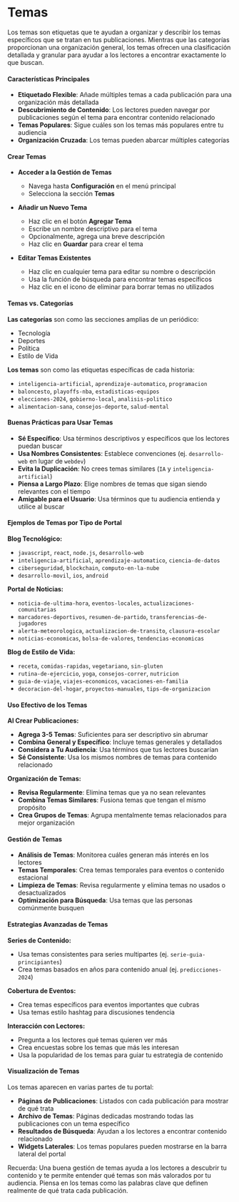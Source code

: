 # Temas

Los temas son etiquetas que te ayudan a organizar y describir los temas específicos que se tratan en tus publicaciones. Mientras que las categorías proporcionan una organización general, los temas ofrecen una clasificación detallada y granular para ayudar a los lectores a encontrar exactamente lo que buscan.

#### Características Principales

- **Etiquetado Flexible**: Añade múltiples temas a cada publicación para una organización más detallada
- **Descubrimiento de Contenido**: Los lectores pueden navegar por publicaciones según el tema para encontrar contenido relacionado
- **Temas Populares**: Sigue cuáles son los temas más populares entre tu audiencia
- **Organización Cruzada**: Los temas pueden abarcar múltiples categorías

#### Crear Temas

- **Acceder a la Gestión de Temas**

  - Navega hasta **Configuración** en el menú principal
  - Selecciona la sección **Temas**

- **Añadir un Nuevo Tema**

  - Haz clic en el botón **Agregar Tema**
  - Escribe un nombre descriptivo para el tema
  - Opcionalmente, agrega una breve descripción
  - Haz clic en **Guardar** para crear el tema

- **Editar Temas Existentes**
  - Haz clic en cualquier tema para editar su nombre o descripción
  - Usa la función de búsqueda para encontrar temas específicos
  - Haz clic en el icono de eliminar para borrar temas no utilizados

#### Temas vs. Categorías

**Las categorías** son como las secciones amplias de un periódico:

- Tecnología
- Deportes
- Política
- Estilo de Vida

**Los temas** son como las etiquetas específicas de cada historia:

- `inteligencia-artificial`, `aprendizaje-automatico`, `programacion`
- `baloncesto`, `playoffs-nba`, `estadisticas-equipos`
- `elecciones-2024`, `gobierno-local`, `analisis-politico`
- `alimentacion-sana`, `consejos-deporte`, `salud-mental`

#### Buenas Prácticas para Usar Temas

- **Sé Específico**: Usa términos descriptivos y específicos que los lectores puedan buscar
- **Usa Nombres Consistentes**: Establece convenciones (ej. `desarrollo-web` en lugar de `webdev`)
- **Evita la Duplicación**: No crees temas similares (`IA` y `inteligencia-artificial`)
- **Piensa a Largo Plazo**: Elige nombres de temas que sigan siendo relevantes con el tiempo
- **Amigable para el Usuario**: Usa términos que tu audiencia entienda y utilice al buscar

#### Ejemplos de Temas por Tipo de Portal

**Blog Tecnológico:**

- `javascript`, `react`, `node.js`, `desarrollo-web`
- `inteligencia-artificial`, `aprendizaje-automatico`, `ciencia-de-datos`
- `ciberseguridad`, `blockchain`, `computo-en-la-nube`
- `desarrollo-movil`, `ios`, `android`

**Portal de Noticias:**

- `noticia-de-ultima-hora`, `eventos-locales`, `actualizaciones-comunitarias`
- `marcadores-deportivos`, `resumen-de-partido`, `transferencias-de-jugadores`
- `alerta-meteorologica`, `actualizacion-de-transito`, `clausura-escolar`
- `noticias-economicas`, `bolsa-de-valores`, `tendencias-economicas`

**Blog de Estilo de Vida:**

- `receta`, `comidas-rapidas`, `vegetariano`, `sin-gluten`
- `rutina-de-ejercicio`, `yoga`, `consejos-correr`, `nutricion`
- `guia-de-viaje`, `viajes-economicos`, `vacaciones-en-familia`
- `decoracion-del-hogar`, `proyectos-manuales`, `tips-de-organizacion`

#### Uso Efectivo de los Temas

**Al Crear Publicaciones:**

- **Agrega 3-5 Temas**: Suficientes para ser descriptivo sin abrumar
- **Combina General y Específico**: Incluye temas generales y detallados
- **Considera a Tu Audiencia**: Usa términos que tus lectores buscarían
- **Sé Consistente**: Usa los mismos nombres de temas para contenido relacionado

**Organización de Temas:**

- **Revisa Regularmente**: Elimina temas que ya no sean relevantes
- **Combina Temas Similares**: Fusiona temas que tengan el mismo propósito
- **Crea Grupos de Temas**: Agrupa mentalmente temas relacionados para mejor organización

#### Gestión de Temas

- **Análisis de Temas**: Monitorea cuáles generan más interés en los lectores
- **Temas Temporales**: Crea temas temporales para eventos o contenido estacional
- **Limpieza de Temas**: Revisa regularmente y elimina temas no usados o desactualizados
- **Optimización para Búsqueda**: Usa temas que las personas comúnmente busquen

#### Estrategias Avanzadas de Temas

**Series de Contenido:**

- Usa temas consistentes para series multipartes (ej. `serie-guia-principiantes`)
- Crea temas basados en años para contenido anual (ej. `predicciones-2024`)

**Cobertura de Eventos:**

- Crea temas específicos para eventos importantes que cubras
- Usa temas estilo hashtag para discusiones tendencia

**Interacción con Lectores:**

- Pregunta a los lectores qué temas quieren ver más
- Crea encuestas sobre los temas que más les interesan
- Usa la popularidad de los temas para guiar tu estrategia de contenido

#### Visualización de Temas

Los temas aparecen en varias partes de tu portal:

- **Páginas de Publicaciones**: Listados con cada publicación para mostrar de qué trata
- **Archivo de Temas**: Páginas dedicadas mostrando todas las publicaciones con un tema específico
- **Resultados de Búsqueda**: Ayudan a los lectores a encontrar contenido relacionado
- **Widgets Laterales**: Los temas populares pueden mostrarse en la barra lateral del portal

Recuerda: Una buena gestión de temas ayuda a los lectores a descubrir tu contenido y te permite entender qué temas son más valorados por tu audiencia. Piensa en los temas como las palabras clave que definen realmente de qué trata cada publicación.